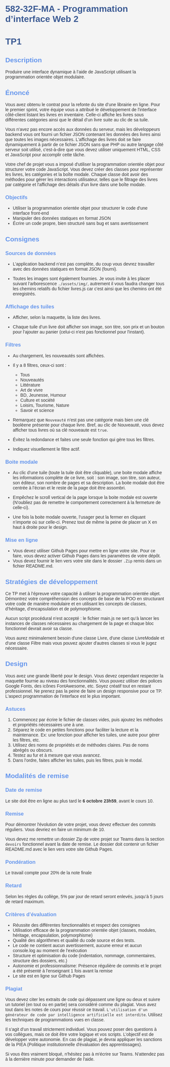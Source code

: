# 582-32F-MA - Programmation d’interface Web 2

# TP1

## Description

Produire une interface dynamique à l’aide de JavaScript utilisant la programmation orientée objet modulaire.

## Énoncé

Vous avez obtenu le contrat pour la refonte du site d’une librairie en ligne. Pour le premier sprint, votre équipe vous a attribué le développement de l'interface côté-client listant les livres en inventaire. Celle-ci affiche les livres sous différentes catégories ainsi que le détail d’un livre suite au clic de sa tuile.

Vous n'avez pas encore accès aux données du serveur, mais les développeurs backend vous ont fourni un fichier JSON contenant les données des livres ainsi que toutes les images nécessaires. L'affichage des livres doit se faire dynamiquement à partir de ce fichier JSON sans que PHP ou autre langage côté serveur soit utilisé, c'est-à-dire que vous devez utiliser uniquement HTML, CSS et JavaScript pour accomplir cette tâche.

Votre chef de projet vous a imposé d'utiliser la programmation orientée objet pour structurer votre code JavaScript. Vous devez créer des classes pour représenter les livres, les catégories et la boîte modale. Chaque classe doit avoir des méthodes pour gérer les interactions utilisateur, telles que le filtrage des livres par catégorie et l'affichage des détails d'un livre dans une boîte modale.

### Objectifs

-   Utiliser la programmation orientée objet pour structurer le code d'une interface front-end
-   Manipuler des données statiques en format JSON
-   Écrire un code propre, bien structuré sans bug et sans avertissement

## Consignes

### Sources de données

-   L’application backend n’est pas complète, du coup vous devrez travailler avec des données statiques en format JSON (fourni).

-   Toutes les images sont également fournies. Je vous invite à les placer suivant l’arborescence `./assets/img/`, autrement il vous faudra changer tous les chemins relatifs du fichier livres.js car c'est ainsi que les chemins ont été enregistrés.

### Affichage des tuiles

-   Afficher, selon la maquette, la liste des livres.

-   Chaque tuile d’un livre doit afficher son image, son titre, son prix et un bouton pour l’ajouter au panier (celui-ci n'est pas fonctionnel pour l'instant).

### Filtres

-   Au chargement, les nouveautés sont affichées.

-   Il y a 8 filtres, ceux-ci sont :

    -   Tous
    -   Nouveautés
    -   Littérature
    -   Art de vivre
    -   BD, Jeunesse, Humour
    -   Culture et société
    -   Loisirs, Tourisme, Nature
    -   Savoir et science

-   Remarquez que `Nouveauté` n’est pas une catégorie mais bien une clé booléene présente pour chaque livre. Bref, au clic de Nouveauté, vous devez afficher tous livres où sa clé nouveaute est `true`.

-   Évitez la redondance et faites une seule fonction qui gère tous les filtres.

-   Indiquez visuellement le filtre actif.

### Boite modale

-   Au clic d’une tuile (toute la tuile doit être cliquable), une boite modale affiche les informations complète de ce livre, soit : son image, son titre, son auteur, son éditeur, son nombre de pages et sa description. La boite modale doit être centrée à l’écran et le reste de la page doit être assombri.

-   Empêchez le scroll vertical de la page lorsque la boite modale est ouverte (N'oubliez pas de remettre le comportement correctement à la fermeture de celle-ci).

-   Une fois la boite modale ouverte, l’usager peut la fermer en cliquant n’importe où sur celle-ci. Prenez tout de même la peine de placer un X en haut à droite pour le design.

### Mise en ligne

-   Vous devez utiliser Github Pages pour mettre en ligne votre site. Pour ce faire, vous devez activer Github Pages dans les paramètres de votre dépôt.
-   Vous devez fournir le lien vers votre site dans le dossier `.Zip` remis dans un fichier README.md.

## Stratégies de développement

Ce TP met à l’épreuve votre capacité à utiliser la programmation orientée objet. Démontrez votre compréhension des concepts de base de la POO en structurant votre code de manière modulaire et en utilisant les concepts de classes, d’héritage, d’encapsulation et de polymorphisme.

Aucun script procédural n’est accepté : le fichier main.js ne sert qu’à lancer les instances de classes nécessaires au chargement de la page et chaque bloc fonctionnel devrait avoir sa classe.

Vous aurez minimalement besoin d'une classe Livre, d'une classe LivreModale et d'une classe Filtre mais vous pouvez ajouter d'autres classes si vous le jugez nécessaire.

## Design

Vous avez une grande liberté pour le design. Vous devez cependant respecter la maquette fournie au niveau des fonctionnalités. Vous pouvez utiliser des polices Google Fonts, des icônes FontAwesome, etc. Soyez créatif tout en restant professionnel. Ne prenez pas la peine de faire un design responsive pour ce TP. L'aspect programmation de l'interface est le plus important.

### Astuces

1. Commencez par écrire le fichier de classes vides, puis ajoutez les méthodes et propriétés nécessaires une à une.
2. Séparez le code en petites fonctions pour faciliter la lecture et la maintenance. Ex: une fonction pour afficher les tuiles, une autre pour gérer les filtres, etc.
3. Utilisez des noms de propriétés et de méthodes claires. Pas de noms abrégés ou obscurs.
4. Testez au fur et à mesure que vous avancez.
5. Dans l'ordre, faites afficher les tuiles, puis les filtres, puis le modal.

## Modalités de remise

### Date de remise

Le site doit être en ligne au plus tard le **6 octobre 23h59**, avant le cours 10.

### Remise

Pour démontrer l'évolution de votre projet, vous devez effectuer des commits réguliers. Vous devriez en faire un minimum de 10.

Vous devez me remettre un dossier Zip de votre projet sur Teams dans la section `devoirs` fonctionnel avant la date de remise. Le dossier doit contenir un fichier README.md avec le lien vers votre site Github Pages.

### Pondération

Le travail compte pour 20% de la note finale

### Retard

Selon les règles du collège, 5% par jour de retard seront enlevés, jusqu’à 5 jours de retard maximum.

### Critères d’évaluation

-   Réussite des différentes fonctionnalités et respect des consignes
-   Utilisation efficace de la programmation orientée objet (classes, modules, héritage, encapsulation, polymorphisme)
-   Qualité des algorithmes et qualité du code source et des tests.
-   Le code ne contient aucun avertissement, aucune erreur et aucun console.log au moment de l’exécution
-   Structure et optimisation du code (indentation, nommage, commentaires, structure des dossiers, etc.)
-   Autonomie et professionnalisme: Présence régulière de commits et le projet a été présenté à l'enseignant 1 fois avant la remise
-   Le site est en ligne sur Github Pages

### Plagiat

Vous devez citer les extraits de code qui dépassent une ligne ou deux et suivre un tutoriel (en tout ou en partie) sera considéré comme du plagiat. Vous avez tout dans les notes de cours pour réussir ce travail. `L'utilisation d'un générateur de code par intelligence artificielle est interdite`. Utilisez les techniques de programmations vues en classe.

Il s’agit d’un travail strictement individuel. Vous pouvez poser des questions à vos collègues, mais ce doit être votre logique et vos scripts. L’objectif est de développer votre autonomie. En cas de plagiat, je devrai appliquer les sanctions de la PIEA (Politique institutionnelle d'évaluation des apprentissages).

Si vous êtes vraiment bloqué, n'hésitez pas à m'écrire sur Teams. N'attendez pas à la dernière minute pour demander de l'aide.

<style>
    html, body {
        font-family: 'Arial', sans-serif;
        color: #333;
        background-color: #f4f4f4;
    }

    h1 {
        color: color-mix(in oklab, cornflowerblue 70%, black 30%);
    }

    h2, h3, h4 {
        color: cornflowerblue;
    }

    a, a:visited {
        color: tomato;
    }
</style>
